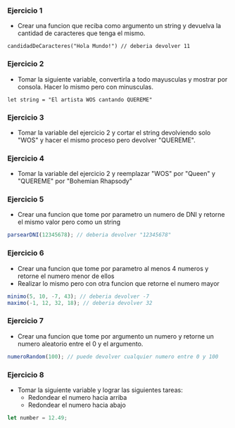 ### Ejercicio 1

- Crear una funcion que reciba como argumento un string y devuelva la cantidad de caracteres que tenga el mismo.

```
candidadDeCaracteres("Hola Mundo!") // deberia devolver 11
```

### Ejercicio 2

- Tomar la siguiente variable, convertirla a todo mayusculas y mostrar por consola. Hacer lo mismo pero con minusculas.

```
let string = "El artista WOS cantando QUEREME"
```

### Ejercicio 3

- Tomar la variable del ejercicio 2 y cortar el string devolviendo solo "WOS" y hacer el mismo proceso pero devolver "QUEREME".

### Ejercicio 4

- Tomar la variable del ejercicio 2 y reemplazar "WOS" por "Queen" y "QUEREME" por "Bohemian Rhapsody"

### Ejercicio 5

- Crear una funcion que tome por parametro un numero de DNI y retorne el mismo valor pero como un string

```javascript
parsearDNI(12345678); // deberia devolver "12345678"
```

### Ejercicio 6

- Crear una funcion que tome por parametro al menos 4 numeros y retorne el numero menor de ellos
- Realizar lo mismo pero con otra funcion que retorne el numero mayor

```javascript
minimo(5, 10, -7, 43); // deberia devolver -7
maximo(-1, 12, 32, 18); // deberia devolver 32
```

### Ejercicio 7

- Crear una funcion que tome por argumento un numero y retorne un numero aleatorio entre el 0 y el argumento.

```javascript
numeroRandom(100); // puede devolver cualquier numero entre 0 y 100
```

### Ejercicio 8

- Tomar la siguiente variable y lograr las siguientes tareas:
  - Redondear el numero hacia arriba
  - Redondear el numero hacia abajo

```javascript
let number = 12.49;
```
